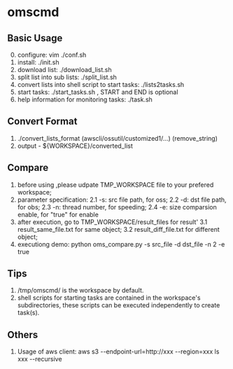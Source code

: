 # omscmd

## Basic Usage
0. configure: vim ./conf.sh
1. install: ./init.sh
2. download list: ./download_list.sh
3. split list into sub lists: ./split_list.sh
4. convert lists into shell script to start tasks: ./lists2tasks.sh
5. start tasks: ./start_tasks.sh <START> <END>, START and END is optional
6. help information for monitoring tasks: ./task.sh 

## Convert Format
1. ./convert_lists_format (awscli/ossutil/customized1/...) (remove_string)
2. output - ${WORKSPACE}/converted_list

## Compare
1. before using ,please udpate TMP_WORKSPACE file to your prefered workspace;
2. parameter specification:
    2.1 -s: src file path, for oss;
    2.2 -d: dst file path, for obs;
    2.3 -n: thread number, for speeding;
    2.4 -e: size comparsion enable, for "true" for enable
3. after execution, go to TMP_WORKSPACE/result_files for result'
    3.1 result_same_file.txt for same object;
    3.2 result_diff_file.txt for different object;
4. executiong demo: python oms_compare.py -s src_file -d dst_file -n 2 -e true

## Tips
1. /tmp/omscmd/ is the workspace by default.
2. shell scripts for starting tasks are contained in the workspace's subdirectories, these scripts can be executed independently to create task(s).

## Others
1. Usage of aws client: aws s3 --endpoint-url=http://xxx --region=xxx ls xxx --recursive
